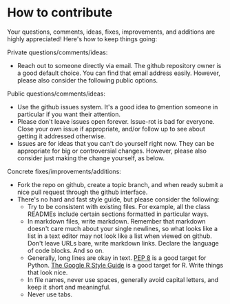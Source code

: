 # How to contribute

Your questions, comments, ideas, fixes, improvements, and additions are highly appreciated! Here's how to keep things going:

Private questions/comments/ideas:

 * Reach out to someone directly via email. The github repository owner is a good default choice. You can find that email address easily. However, please also consider the following public options.

Public questions/comments/ideas:

 * Use the github issues system. It's a good idea to `@`mention someone in particular if you want their attention.
 * Please don't leave issues open forever. Issue-rot is bad for everyone. Close your own issue if appropriate, and/or follow up to see about getting it addressed otherwise.
 * Issues are for ideas that you can't do yourself right now. They can be appropriate for big or controversial changes. However, please also consider just making the change yourself, as below.

Concrete fixes/improvements/additions:

 * Fork the repo on github, create a topic branch, and when ready submit a nice pull request through the github interface.
 * There's no hard and fast style guide, but please consider the following:
     * Try to be consistent with existing files. For example, all the class READMEs include certain sections formatted in particular ways.
     * In markdown files, write markdown. Remember that markdown doesn't care much about your single newlines, so what looks like a list in a text editor may not look like a list when viewed on github. Don't leave URLs bare, write markdown links. Declare the language of code blocks. And so on.
     * Generally, long lines are okay in text. [PEP 8](http://legacy.python.org/dev/peps/pep-0008/) is a good target for Python. [The Google R Style Guide](https://google-styleguide.googlecode.com/svn/trunk/Rguide.xml) is a good target for R. Write things that look nice.
     * In file names, never use spaces, generally avoid capital letters, and keep it short and meaningful.
     * Never use tabs.
